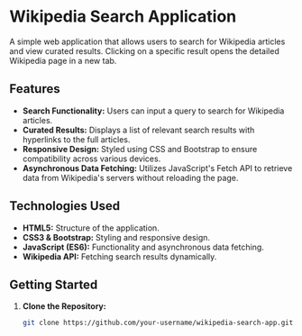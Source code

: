 # Wikipedia Search Application

A simple web application that allows users to search for Wikipedia articles and view curated results. Clicking on a specific result opens the detailed Wikipedia page in a new tab.

## Features

- **Search Functionality:** Users can input a query to search for Wikipedia articles.
- **Curated Results:** Displays a list of relevant search results with hyperlinks to the full articles.
- **Responsive Design:** Styled using CSS and Bootstrap to ensure compatibility across various devices.
- **Asynchronous Data Fetching:** Utilizes JavaScript's Fetch API to retrieve data from Wikipedia's servers without reloading the page.

## Technologies Used

- **HTML5:** Structure of the application.
- **CSS3 & Bootstrap:** Styling and responsive design.
- **JavaScript (ES6):** Functionality and asynchronous data fetching.
- **Wikipedia API:** Fetching search results dynamically.

## Getting Started

1. **Clone the Repository:**
   ```bash
   git clone https://github.com/your-username/wikipedia-search-app.git
